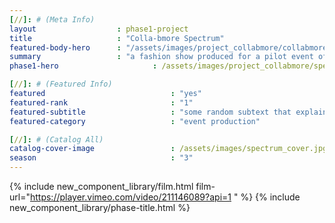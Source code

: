 ```yaml
---
[//]: # (Meta Info)
layout 					: phase1-project
title 					: "Colla-bmore Spectrum"
featured-body-hero 	    : "/assets/images/project_collabmore/collabmore-bg.png"
summary                 : "a fashion show produced for a pilot event of collaboration amongst retailers + designers"
phase1-hero                     : /assets/images/project_collabmore/spectrum-03.jpg

[//]: # (Featured Info)
featured 							: "yes"
featured-rank 						: "1"
featured-subtitle					: "some random subtext that explains this two word title"
featured-category					: "event production"

[//]: # (Catalog All)
catalog-cover-image					: /assets/images/spectrum_cover.jpg
season								: "3"
---
```

{% include new_component_library/film.html film-url="https://player.vimeo.com/video/211146089?api=1 " %}
{% include new_component_library/phase-title.html %}
